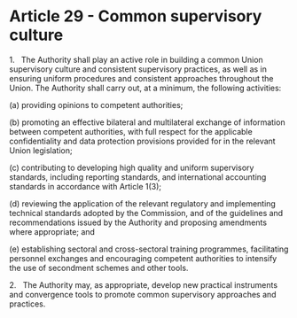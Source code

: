 # Article 29 - Common supervisory culture


1.   The Authority shall play an active role in building a common Union supervisory culture and consistent supervisory practices, as well as in ensuring uniform procedures and consistent approaches throughout the Union. The Authority shall carry out, at a minimum, the following activities:

(a) providing opinions to competent authorities;

(b) promoting an effective bilateral and multilateral exchange of information between competent authorities, with full respect for the applicable confidentiality and data protection provisions provided for in the relevant Union legislation;

(c) contributing to developing high quality and uniform supervisory standards, including reporting standards, and international accounting standards in accordance with Article 1(3);

(d) reviewing the application of the relevant regulatory and implementing technical standards adopted by the Commission, and of the guidelines and recommendations issued by the Authority and proposing amendments where appropriate; and

(e) establishing sectoral and cross-sectoral training programmes, facilitating personnel exchanges and encouraging competent authorities to intensify the use of secondment schemes and other tools.

2.   The Authority may, as appropriate, develop new practical instruments and convergence tools to promote common supervisory approaches and practices.

